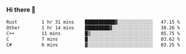 ### Hi there 👋

<!--
**WShiBin/WShiBin** is a ✨ _special_ ✨ repository because its `README.md` (this file) appears on your GitHub profile.

Here are some ideas to get you started:

- 🔭 I’m currently working on ...
- 🌱 I’m currently learning ...
- 👯 I’m looking to collaborate on ...
- 🤔 I’m looking for help with ...
- 💬 Ask me about ...
- 📫 How to reach me: ...
- 😄 Pronouns: ...
- ⚡ Fun fact: ...
-->

<!--START_SECTION:waka-->

```txt
Rust         1 hr 31 mins    ███████████▓░░░░░░░░░░░░░   47.15 %
Other        1 hr 14 mins    █████████▓░░░░░░░░░░░░░░░   38.26 %
C++          11 mins         █▒░░░░░░░░░░░░░░░░░░░░░░░   05.75 %
C            7 mins          █░░░░░░░░░░░░░░░░░░░░░░░░   03.62 %
C#           6 mins          ▓░░░░░░░░░░░░░░░░░░░░░░░░   03.25 %
```

<!--END_SECTION:waka-->
